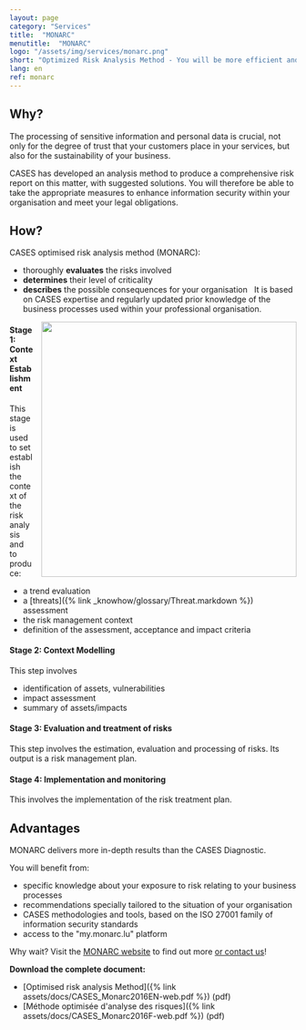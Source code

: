```yaml
---
layout: page
category: "Services"
title:  "MONARC"
menutitle:  "MONARC"
logo: "/assets/img/services/monarc.png"
short: "Optimized Risk Analysis Method - You will be more efficient and complete!"
lang: en
ref: monarc
---
```

## Why?

The processing of sensitive information and personal data is crucial, not only for the degree of trust that your customers place in your services, but also for the sustainability of your business.

CASES has developed an analysis method to produce a comprehensive risk report on this matter, with suggested solutions. You will therefore be able to take the appropriate measures to enhance information security within your organisation and meet your legal obligations.

## How?
CASES optimised risk analysis method (MONARC):

* thoroughly **evaluates** the risks involved
* **determines** their level of criticality
* **describes** the possible consequences for your organisation
 
It is based on CASES expertise and regularly updated prior knowledge of the business processes used within your professional organisation.

<img class="img-border" src="{{ 'assets/img/services/monarccircle.jpg' | relative_url }}" style="float:right; width:448px; margin-left: 15px;" />

#### Stage 1: Context Establishment
This stage is used to set establish the context of the risk analysis and to produce:

* a trend evaluation
* a [threats]({% link _knowhow/glossary/Threat.markdown %}) assessment
* the risk management context
* definition of the assessment, acceptance and impact criteria

#### Stage 2: Context Modelling
This step involves

* identification of assets, vulnerabilities
* impact assessment
* summary of assets/impacts

#### Stage 3: Evaluation and treatment of risks
This step involves the estimation, evaluation and processing of risks. Its output is a risk management plan.

#### Stage 4: Implementation and monitoring
This involves the implementation of the risk treatment plan.

## Advantages
MONARC delivers more in-depth results than the CASES Diagnostic.

You will benefit from:

* specific knowledge about your exposure to risk relating to your business processes
* recommendations specially tailored to the situation of your organisation
* CASES methodologies and tools, based on the ISO 27001 family of information security standards
* access to the "my.monarc.lu" platform

Why wait? Visit the [MONARC website](https://www.monarc.lu) to find out more [or contact us](mailto:services@cases.lu?subject=MONARC)!

**Download the complete document:**

* [Optimised risk analysis Method]({% link assets/docs/CASES_Monarc2016EN-web.pdf  %}) (pdf)
* [Méthode optimisée d'analyse des risques]({% link assets/docs/CASES_Monarc2016F-web.pdf %}) (pdf)
